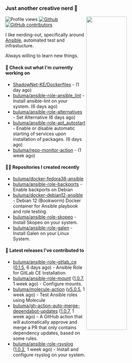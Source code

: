 ### Just another creative nerd 👋


![Profile views](https://gpvc.arturio.dev/buluma) <a href="https://gitstats.me/buluma">
  <img align="right" src="https://github-readme-stats.vercel.app/api?username=buluma&theme=gotham&show_icons=true" width="50%"/>
</a>
[![Github](https://img.shields.io/badge/-buluma-black?style=flat&labelColor=black&logo=github&logoColor=white&include_all_commits=true&count_private=true)](https://gitstats.me/buluma)
[![GitHub contributors](https://img.shields.io/github/contributors/buluma/badges.svg)](https://GitHub.com/buluma/badges/graphs/contributors/)

I like nerding-out, specifically around [Ansible](https://github.com/ansible/ansible), automated test and infrastucture.

Always willing to learn new things.

#### 👷 Check out what I'm currently working on

- [ShadowNet-KE/Dockerfiles](https://github.com/ShadowNet-KE/Dockerfiles) -  (1 day ago)
- [buluma/ansible-role-ansible_lint](https://github.com/buluma/ansible-role-ansible_lint) - Install ansible-lint on your system. (6 days ago)
- [buluma/ansible-role-alternatives](https://github.com/buluma/ansible-role-alternatives) - Set Alternative (6 days ago)
- [buluma/ansible-role-apt_autostart](https://github.com/buluma/ansible-role-apt_autostart) - Enable or disable automatic starting of services upon installation of packages. (6 days ago)
- [buluma/repo-monitor-action](https://github.com/buluma/repo-monitor-action) -  (1 week ago)

#### 👨‍💻 Repositories I created recently

- [buluma/docker-fedora38-ansible](https://github.com/buluma/docker-fedora38-ansible)
- [buluma/ansible-role-backports](https://github.com/buluma/ansible-role-backports) - Enable backports on Debian
- [buluma/docker-debian12-ansible](https://github.com/buluma/docker-debian12-ansible) - Debian 12 (Bookworm) Docker container for Ansible playbook and role testing.
- [buluma/ansible-role-skopeo](https://github.com/buluma/ansible-role-skopeo) - Install Skopeo on your system.
- [buluma/ansible-role-galen](https://github.com/buluma/ansible-role-galen) - Install Galen on your Linux System.

#### 🚀 Latest releases I've contributed to

- [buluma/ansible-role-gitlab_ce](https://github.com/buluma/ansible-role-gitlab_ce) ([0.1.5](https://github.com/buluma/ansible-role-gitlab_ce/releases/tag/0.1.5), 6 days ago) - Ansible Role for GitLab CE Installation.
- [buluma/ansible-role-mount](https://github.com/buluma/ansible-role-mount) ([1.0.7](https://github.com/buluma/ansible-role-mount/releases/tag/1.0.7), 1 week ago) - Configure mounts.
- [buluma/molecule-action](https://github.com/buluma/molecule-action) ([v5.0.5](https://github.com/buluma/molecule-action/releases/tag/v5.0.5), 1 week ago) - Test Ansible roles using Molecule
- [buluma/gh-action-auto-merge-dependabot-updates](https://github.com/buluma/gh-action-auto-merge-dependabot-updates) ([1.0.7](https://github.com/buluma/gh-action-auto-merge-dependabot-updates/releases/tag/1.0.7), 1 week ago) - A GitHub action that will automatically approve and merge a PR that only contains dependency updates, based on some rules.
- [buluma/ansible-role-rsyslog](https://github.com/buluma/ansible-role-rsyslog) ([1.0.2](https://github.com/buluma/ansible-role-rsyslog/releases/tag/1.0.2), 1 week ago) - Install and configure rsyslog on your system.


